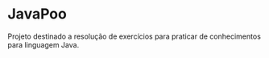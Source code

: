 # JavaPoo
Projeto destinado a resolução de exercícios para praticar de conhecimentos para linguagem Java. 
